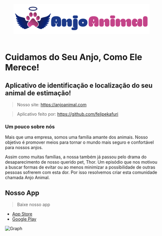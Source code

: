 <div align=center><img src=".github/logo.png"/></div>
<br/>

# Cuidamos do Seu Anjo, Como Ele Merece!

## Aplicativo de identificação e localização do seu animal de estimação!

> Nosso site: https://anjoanimal.com

> Aplicativo feito por: https://github.com/felipekafuri

### Um pouco sobre nós

Mais que uma empresa, somos uma família amante dos animais. Nosso objetivo é promover meios para tornar o mundo mais seguro e confortável para nossos anjos.

Assim como muitas famílias, a nossa também já passou pelo drama do desaparecimento de nosso querido pet, Thor. Um episódio que nos motivou a buscar formas de evitar ou ao menos minimizar a possibilidade de outras pessoas sofrerem com esta dor. Por isso resolvemos criar esta comunidade chamada Anjo Animal.

## Nosso App

> Baixe nosso app
- <a href="https://apps.apple.com/br/app/anjoanimal/id1554482280">App Store</a>
- <a href="https://play.google.com/store/apps/details?id=com.anjoanimal.anjoanimal">Google Play</a>

![Graph](https://user-images.githubusercontent.com/45128599/113911377-4a35a500-97b0-11eb-85b8-d6254e689c95.png)
